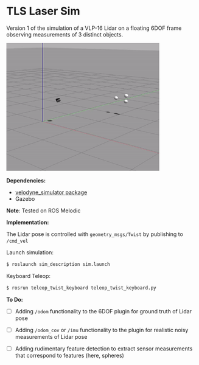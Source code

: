 # TLS Laser Sim

Version 1 of the simulation of a VLP-16 Lidar on a floating 6DOF frame observing measurements of 3 distinct objects. 

<img src="./images/laser_v1.gif" style="zoom: 67%;" />

**Dependencies:**

- [velodyne_simulator package](https://github.com/ToyotaResearchInstitute/velodyne_simulator.git) 
- Gazebo

**Note**: Tested on ROS Melodic



**Implementation:**

The Lidar pose is controlled with `geometry_msgs/Twist` by publishing to `/cmd_vel`

Launch simulation:

```bash
$ roslaunch sim_description sim.launch
```

Keyboard Teleop:

```bash
$ rosrun teleop_twist_keyboard teleop_twist_keyboard.py
```



**To Do:**

- [ ] Adding `/odom` functionality to the 6DOF plugin for ground truth of Lidar pose
- [ ] Adding `/odom_cov` or `/imu` functionality to the plugin for realistic noisy measurements of Lidar pose
- [ ] Adding rudimentary feature detection to extract sensor measurements that correspond to features (here, spheres)

